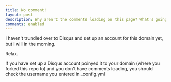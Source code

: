 ```yaml
---
title: No comment!
layout: post
description: Why aren't the comments loading on this page? What's going on bro?
comments: enabled
---
```


I haven't trundled over to Disqus and set up an account for this domain yet, but I will in the morning.

Relax.

If you have set up a Disqus account poinyed it to your domain (where you forked this repo to) and you don't have comments loading, you should check the username you entered in _config.yml

